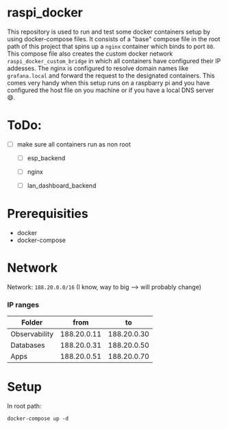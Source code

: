 # raspi_docker
This repository is used to run and test some docker containers setup by using docker-compose files. It consists of a "base" compose file in the root path of this project that spins up a `nginx` container which binds to port `80`. This compose file also creates the custom docker network `raspi_docker_custom_bridge` in which all containers have configured their IP addesses. The nginx is configured to resolve domain names like `grafana.local` and forward the request to the designated containers. This comes very handy when this setup runs on a raspbarry pi and you have configured the host file on you machine or if you have a local DNS server :smile:.  

# ToDo:
- [ ] make sure all containers run as non root
  - [ ] esp_backend 
  - [ ] nginx
  - [ ] lan_dashboard_backend


# Prerequisities

+ docker
+ docker-compose

# Network
Network: `188.20.0.0/16` (I know, way to big --> will probably change)

### IP ranges
| Folder        | from        | to          |
| ------------- | ----------- | ----------- |
| Observability | 188.20.0.11 | 188.20.0.30 |
| Databases     | 188.20.0.31 | 188.20.0.50 |
| Apps          | 188.20.0.51 | 188.20.0.70 |

# Setup
In root path:

```{bash}
docker-compose up -d
```
